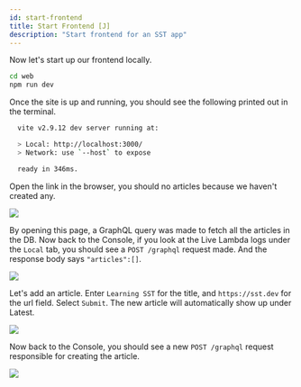 ```yaml
---
id: start-frontend
title: Start Frontend [J]
description: "Start frontend for an SST app"
---
```


Now let's start up our frontend locally.

```bash
cd web
npm run dev
```

Once the site is up and running, you should see the following printed out in the terminal.

```bash
  vite v2.9.12 dev server running at:

  > Local: http://localhost:3000/
  > Network: use `--host` to expose

  ready in 346ms.
```

Open the link in the browser, you should no articles because we haven't created any.

![](/img/start-frontend/load-articles.png)

By opening this page, a GraphQL query was made to fetch all the articles in the DB. Now back to the Console, if you look at the Live Lambda logs under the `Local` tab, you should see a `POST /graphql` request made. And the response body says `"articles":[]`.

![](/img/start-frontend/console-load-articles-log.png)

Let's add an article. Enter `Learning SST` for the title, and `https://sst.dev` for the url field. Select `Submit`. The new article will automatically show up under Latest.

![](/img/start-frontend/create-article.png)

Now back to the Console, you should see a new `POST /graphql` request responsible for creating the article.

![](/img/start-frontend/console-create-article-log.png)